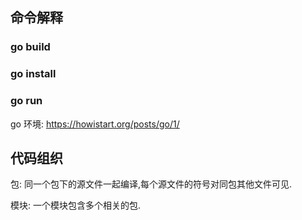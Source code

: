 ## 命令解释

### go build
### go install
### go run

go 环境: https://howistart.org/posts/go/1/

## 代码组织

包: 同一个包下的源文件一起编译,每个源文件的符号对同包其他文件可见.

模块: 一个模块包含多个相关的包.